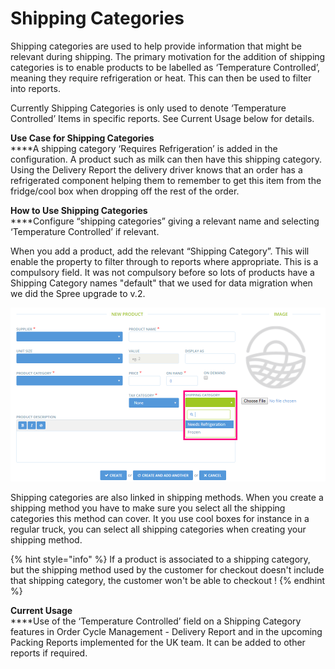 # Shipping Categories

Shipping categories are used to help provide information that might be relevant during shipping. The primary motivation for the addition of shipping categories is to enable products to be labelled as ‘Temperature Controlled’, meaning they require refrigeration or heat. This can then be used to filter into reports.

Currently Shipping Categories is only used to denote ‘Temperature Controlled’ Items in specific reports. See Current Usage below for details.

**Use Case for Shipping Categories**  \
****A shipping category ‘Requires Refrigeration’ is added in the configuration. A product such as milk can then have this shipping category. Using the Delivery Report the delivery driver knows that an order has a refrigerated component helping them to remember to get this item from the fridge/cool box when dropping off the rest of the order.

**How to Use Shipping Categories**  \
****Configure “shipping categories” giving a relevant name and selecting ‘Temperature Controlled’ if relevant.

When you add a product, add the relevant “Shipping Category”. This will enable the property to filter through to reports where appropriate. This is a compulsory field. It was not compulsory before so lots of products have a Shipping Category names "default" that we used for data migration when we did the Spree upgrade to v.2.

![](../.gitbook/assets/ShippingCategoryNewProduct.png)

Shipping categories are also linked in shipping methods. When you create a shipping method you have to make sure you select all the shipping categories this method can cover. It you use cool boxes for instance in a regular truck, you can select all shipping categories when creating your shipping method.&#x20;

{% hint style="info" %}
If a product is associated to a shipping category, but the shipping method used by the customer for checkout doesn't include that shipping category, the customer won't be able to checkout !
{% endhint %}

**Current Usage**  \
****Use of the ‘Temperature Controlled’ field on a Shipping Category features in Order Cycle Management - Delivery Report and in the upcoming Packing Reports implemented for the UK team. It can be added to other reports if required.
